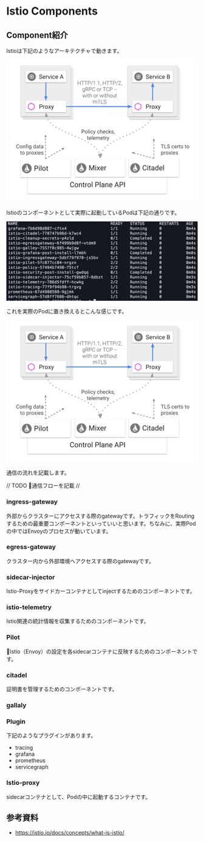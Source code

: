 # Istio Components

## Component紹介

Istioは下記のようなアーキテクチャで動きます。

![Istio Architecture](images/istio-architecture.png "Istio Architecture")

Istioのコンポーネントとして実際に起動しているPodは下記の通りです。

![Istio Architecture](images/get-pod-istio-system.png "Istio Architecture")

これを実際のPodに置き換えるとこんな感じです。

![Istio Architecture](images/istio-architecture.png "Istio Architecture")

通信の流れを記載します。

// TODO 通信フローを記載 //

### ingress-gateway

外部からクラスターにアクセスする際のgatewayです。トラフィックをRoutingするための最重要コンポーネントといっていいと思います。ちなみに、実際Podの中ではEnvoyのプロセスが動いています。

### egress-gateway

クラスター内から外部環境へアクセスする際のgatewayです。

### sidecar-injector

Istio-Proxyをサイドカーコンテナとしてinjectするためのコンポーネントです。

### istio-telemetry

Istio関連の統計情報を収集するためのコンポーネントです。

### Pilot

Istio（Envoy）の設定を各sidecarコンテナに反映するためのコンポーネントです。

### citadel

証明書を管理するためのコンポーネントです。

### gallaly



### Plugin

下記のようなプラグインがあります。

- tracing
- grafana
- prometheus
- servicegraph

### Istio-proxy

sidecarコンテナとして、Podの中に起動するコンテナです。

## 参考資料

- https://istio.io/docs/concepts/what-is-istio/
